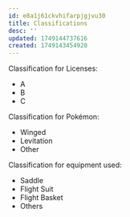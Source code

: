 ```yaml
---
id: e8a1j61ckvhifarpjgjvu30
title: Classifications
desc: ''
updated: 1749144737616
created: 1749143454920
---
```


Classification for Licenses:

- A
- B
- C

Classification for Pokémon:

- Winged
- Levitation
- Other

Classification for equipment used:

- Saddle
- Flight Suit
- Flight Basket
- Others
